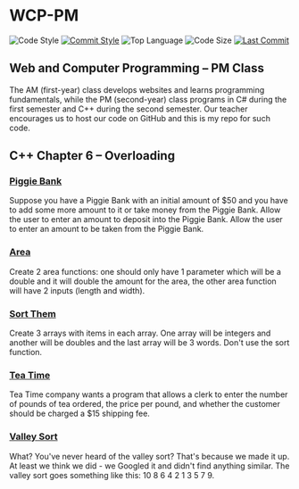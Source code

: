 # WCP-PM

![Code Style](https://img.shields.io/badge/code_style-VS_Code-blue.svg?style=flat)
[![Commit Style](https://img.shields.io/badge/commit_style-gitmoji-yellow.svg?style=flat)](https://gitmoji.carloscuesta.me/)
![Top Language](https://img.shields.io/github/languages/top/doccodes/wcp-pm.svg?style=flat)
![Code Size](https://img.shields.io/github/languages/code-size/doccodes/wcp-pm.svg?style=flat)
[![Last Commit](https://img.shields.io/github/last-commit/doccodes/wcp-pm.svg?style=flat)](https://github.com/doccodes/wcp-pm/commit/master)

## Web and Computer Programming &ndash; PM Class
The AM (first-year) class develops websites and learns programming fundamentals, while the PM (second-year) class programs in C# during the first semester and C++ during the second semester. Our teacher encourages us to host our code on GitHub and this is my repo for such code.

## C++ Chapter 6 &ndash; Overloading
### [Piggie Bank](vspiggie)
Suppose you have a Piggie Bank with an initial amount of $50 and you have to add some more amount to it or take money from the Piggie Bank. Allow the user to enter an amount to deposit into the Piggie Bank. Allow the user to enter an amount to be taken from the Piggie Bank.
### [Area](vsarea)
Create 2 area functions: one should only have 1 parameter which will be a double and it will double the amount for the area, the other area function will have 2 inputs (length and width).
### [Sort Them](vssort)
Create 3 arrays with items in each array. One array will be integers and another will be doubles and the last array will be 3 words. Don't use the sort function.
### [Tea Time](teatime)
Tea Time company wants a program that allows a clerk to enter the number of pounds of tea ordered, the price per pound, and whether the customer should be charged a $15 shipping fee.
### [Valley Sort](valleysort)
What? You've never heard of the valley sort? That's because we made it up. At least we think we did - we Googled it and didn't find anything similar. The valley sort goes something like this: 10 8 6 4 2 1 3 5 7 9.
